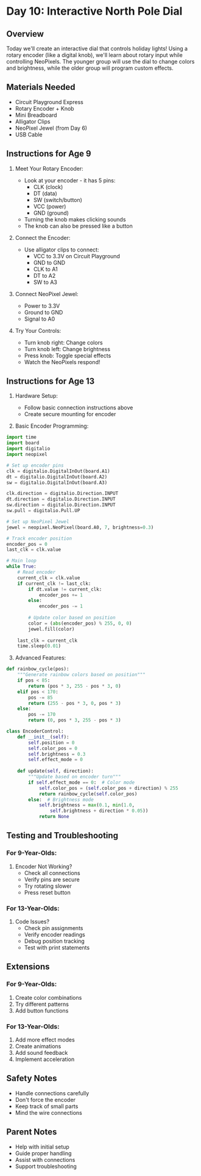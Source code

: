 # Day 10: Interactive North Pole Dial

## Overview
Today we'll create an interactive dial that controls holiday lights! Using a rotary encoder (like a digital knob), we'll learn about rotary input while controlling NeoPixels. The younger group will use the dial to change colors and brightness, while the older group will program custom effects.

## Materials Needed
- Circuit Playground Express
- Rotary Encoder + Knob
- Mini Breadboard
- Alligator Clips
- NeoPixel Jewel (from Day 6)
- USB Cable

## Instructions for Age 9

1. Meet Your Rotary Encoder:
   - Look at your encoder - it has 5 pins:
     - CLK (clock)
     - DT (data)
     - SW (switch/button)
     - VCC (power)
     - GND (ground)
   - Turning the knob makes clicking sounds
   - The knob can also be pressed like a button

2. Connect the Encoder:
   - Use alligator clips to connect:
     - VCC to 3.3V on Circuit Playground
     - GND to GND
     - CLK to A1
     - DT to A2
     - SW to A3

3. Connect NeoPixel Jewel:
   - Power to 3.3V
   - Ground to GND
   - Signal to A0

4. Try Your Controls:
   - Turn knob right: Change colors
   - Turn knob left: Change brightness
   - Press knob: Toggle special effects
   - Watch the NeoPixels respond!

## Instructions for Age 13

1. Hardware Setup:
   - Follow basic connection instructions above
   - Create secure mounting for encoder

2. Basic Encoder Programming:
```python
import time
import board
import digitalio
import neopixel

# Set up encoder pins
clk = digitalio.DigitalInOut(board.A1)
dt = digitalio.DigitalInOut(board.A2)
sw = digitalio.DigitalInOut(board.A3)

clk.direction = digitalio.Direction.INPUT
dt.direction = digitalio.Direction.INPUT
sw.direction = digitalio.Direction.INPUT
sw.pull = digitalio.Pull.UP

# Set up NeoPixel Jewel
jewel = neopixel.NeoPixel(board.A0, 7, brightness=0.3)

# Track encoder position
encoder_pos = 0
last_clk = clk.value

# Main loop
while True:
    # Read encoder
    current_clk = clk.value
    if current_clk != last_clk:
        if dt.value != current_clk:
            encoder_pos += 1
        else:
            encoder_pos -= 1
        
        # Update color based on position
        color = (abs(encoder_pos) % 255, 0, 0)
        jewel.fill(color)
    
    last_clk = current_clk
    time.sleep(0.01)
```

3. Advanced Features:
```python
def rainbow_cycle(pos):
    """Generate rainbow colors based on position"""
    if pos < 85:
        return (pos * 3, 255 - pos * 3, 0)
    elif pos < 170:
        pos -= 85
        return (255 - pos * 3, 0, pos * 3)
    else:
        pos -= 170
        return (0, pos * 3, 255 - pos * 3)

class EncoderControl:
    def __init__(self):
        self.position = 0
        self.color_pos = 0
        self.brightness = 0.3
        self.effect_mode = 0
    
    def update(self, direction):
        """Update based on encoder turn"""
        if self.effect_mode == 0:  # Color mode
            self.color_pos = (self.color_pos + direction) % 255
            return rainbow_cycle(self.color_pos)
        else:  # Brightness mode
            self.brightness = max(0.1, min(1.0, 
                self.brightness + direction * 0.05))
            return None
```

## Testing and Troubleshooting

### For 9-Year-Olds:
1. Encoder Not Working?
   - Check all connections
   - Verify pins are secure
   - Try rotating slower
   - Press reset button

### For 13-Year-Olds:
1. Code Issues?
   - Check pin assignments
   - Verify encoder readings
   - Debug position tracking
   - Test with print statements

## Extensions

### For 9-Year-Olds:
1. Create color combinations
2. Try different patterns
3. Add button functions

### For 13-Year-Olds:
1. Add more effect modes
2. Create animations
3. Add sound feedback
4. Implement acceleration

## Safety Notes
- Handle connections carefully
- Don't force the encoder
- Keep track of small parts
- Mind the wire connections

## Parent Notes
- Help with initial setup
- Guide proper handling
- Assist with connections
- Support troubleshooting